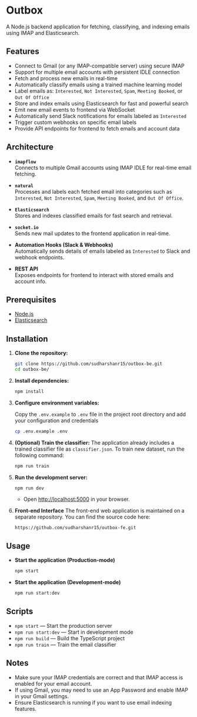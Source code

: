 # Outbox

A Node.js backend application for fetching, classifying, and indexing emails using IMAP and Elasticsearch.

## Features

- Connect to Gmail (or any IMAP-compatible server) using secure IMAP
- Support for multiple email accounts with persistent IDLE connection
- Fetch and process new emails in real-time
- Automatically classify emails using a trained machine learning model
- Label emails as: `Interested`, `Not Interested`, `Spam`, `Meeting Booked`, or `Out Of Office`
- Store and index emails using Elasticsearch for fast and powerful search
- Emit new email events to frontend via WebSocket
- Automatically send Slack notifications for emails labeled as `Interested`
- Trigger custom webhooks on specific email labels
- Provide API endpoints for frontend to fetch emails and account data

## Architecture

- **`imapflow`**  
  Connects to multiple Gmail accounts using IMAP IDLE for real-time email fetching.

- **`natural`**  
  Processes and labels each fetched email into categories such as `Interested`, `Not Interested`, `Spam`, `Meeting Booked`, and `Out Of Office`.

- **`Elasticsearch`**  
  Stores and indexes classified emails for fast search and retrieval.

- **`socket.io`**  
  Sends new mail updates to the frontend application in real-time.

- **Automation Hooks (Slack & Webhooks)**  
  Automatically sends details of emails labeled as `Interested` to Slack and webhook endpoints.

- **REST API**  
  Exposes endpoints for frontend to interact with stored emails and account info.

## Prerequisites

- [Node.js](https://nodejs.org/)
- [Elasticsearch](https://www.elastic.co/elasticsearch/)

## Installation

1. **Clone the repository:**

   ```bash
   git clone https://github.com/sudharshanr15/outbox-be.git
   cd outbox-be/
   ```

2. **Install dependencies:**

   ```bash
   npm install
   ```

3. **Configure environment variables:**

   Copy the `.env.example` to `.env` file in the project root directory and add your configuration and credentials

   ```bash
   cp .env.example .env
   ```

4. **(Optional) Train the classifier:**
    The application already includes a trained classifier file as `classifier.json`. To train new dataset, run the following command:

   ```bash
   npm run train
   ```

5. **Run the development server:**
   ```bash
   npm run dev
   ```
   - Open [http://localhost:5000](http://localhost:3000) in your browser.


6. **Front-end Interface**
    The front-end web application is maintained on a separate repository. You can find the source code here:
    ```
    https://github.com/sudharshanr15/outbox-fe.git
    ```


## Usage

- **Start the application (Production-mode)**

  ```bash
  npm start
  ```

- **Start the application (Development-mode)**

  ```bash
  npm run start:dev
  ```

## Scripts

- `npm start` — Start the production server
- `npm run start:dev` — Start in development mode
- `npm run build` — Build the TypeScript project
- `npm run train` — Train the email classifier

## Notes

- Make sure your IMAP credentials are correct and that IMAP access is enabled for your email account.
- If using Gmail, you may need to use an App Password and enable IMAP in your Gmail settings.
- Ensure Elasticsearch is running if you want to use email indexing features.

